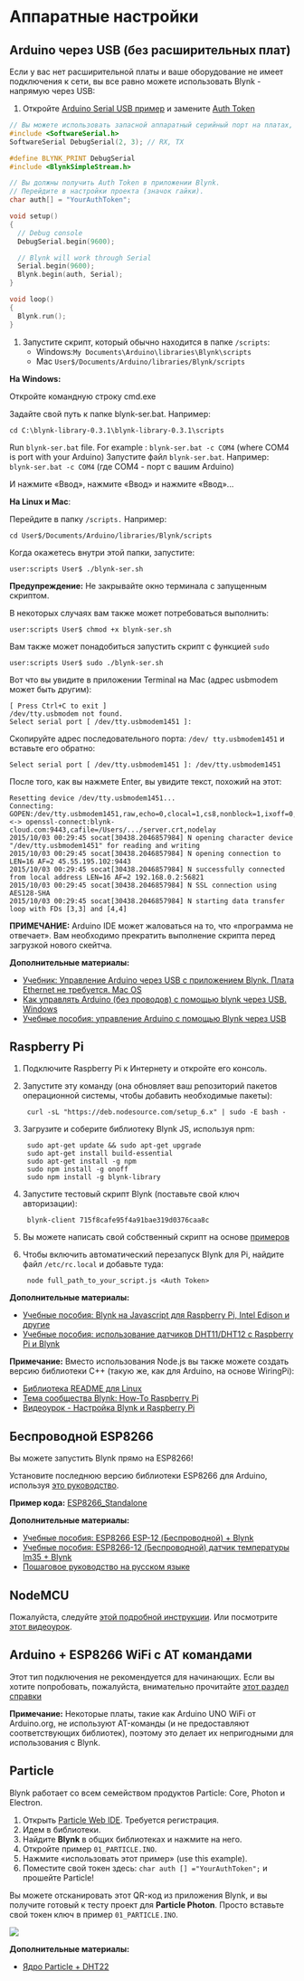 # Аппаратные настройки

## Arduino через USB \(без расширительных плат\)

Если у вас нет расширительной платы и ваше оборудование не имеет подключения к сети, вы все равно можете использовать Blynk - напрямую через USB:

1. Откройте [Arduino Serial USB пример](https://github.com/blynkkk/blynk-library/blob/master/examples/Boards_USB_Serial/Arduino_Serial_USB/Arduino_Serial_USB.ino) и замените [Auth Token](../#getting-started-getting-started-with-application-4-auth-token)

```cpp
// Вы можете использовать запасной аппаратный серийный порт на платах, которые его имеют (например, Mega)
#include <SoftwareSerial.h>
SoftwareSerial DebugSerial(2, 3); // RX, TX

#define BLYNK_PRINT DebugSerial
#include <BlynkSimpleStream.h>

// Вы должны получить Auth Token в приложении Blynk.
// Перейдите в настройки проекта (значок гайки).
char auth[] = "YourAuthToken";

void setup()
{
  // Debug console
  DebugSerial.begin(9600);

  // Blynk will work through Serial
  Serial.begin(9600);
  Blynk.begin(auth, Serial);
}

void loop()
{
  Blynk.run();
}
```

1. Запустите скрипт, который обычно находится в папке `/scripts`:
   * Windows:`My Documents\Arduino\libraries\Blynk\scripts`
   * Mac    `User$/Documents/Arduino/libraries/Blynk/scripts`

**На Windows:**

Откройте командную строку cmd.exe

Задайте свой путь к папке blynk-ser.bat. Например:

```text
cd C:\blynk-library-0.3.1\blynk-library-0.3.1\scripts
```

Run `blynk-ser.bat` file. For example : `blynk-ser.bat -c COM4` \(where COM4 is port with your Arduino\) Запустите файл `blynk-ser.bat`. Например: `blynk-ser.bat -c COM4` \(где COM4 - порт с вашим Arduino\)

И нажмите «Ввод», нажмите «Ввод» и нажмите «Ввод»...

**На Linux и Mac**:

Перейдите в папку `/scripts.` Например:

```text
cd User$/Documents/Arduino/libraries/Blynk/scripts
```

Когда окажетесь внутри этой папки, запустите:

```text
user:scripts User$ ./blynk-ser.sh
```

**Предупреждение:** Не закрывайте окно терминала с запущенным скриптом.

В некоторых случаях вам также может потребоваться выполнить:

```text
user:scripts User$ chmod +x blynk-ser.sh
```

Вам также может понадобиться запустить скрипт с функцией `sudo`

```text
user:scripts User$ sudo ./blynk-ser.sh
```

Вот что вы увидите в приложении Terminal на Mac \(адрес usbmodem может быть другим\):

```text
[ Press Ctrl+C to exit ]
/dev/tty.usbmodem not found.
Select serial port [ /dev/tty.usbmodem1451 ]:
```

Скопируйте адрес последовательного порта: `/dev/ tty.usbmodem1451` и вставьте его обратно:

```text
Select serial port [ /dev/tty.usbmodem1451 ]: /dev/tty.usbmodem1451
```

После того, как вы нажмете Enter, вы увидите текст, похожий на этот:

```text
Resetting device /dev/tty.usbmodem1451...
Connecting: GOPEN:/dev/tty.usbmodem1451,raw,echo=0,clocal=1,cs8,nonblock=1,ixoff=0,ixon=0,ispeed=9600,ospeed=9600,crtscts=0 <-> openssl-connect:blynk-cloud.com:9443,cafile=/Users/.../server.crt,nodelay
2015/10/03 00:29:45 socat[30438.2046857984] N opening character device "/dev/tty.usbmodem1451" for reading and writing
2015/10/03 00:29:45 socat[30438.2046857984] N opening connection to LEN=16 AF=2 45.55.195.102:9443
2015/10/03 00:29:45 socat[30438.2046857984] N successfully connected from local address LEN=16 AF=2 192.168.0.2:56821
2015/10/03 00:29:45 socat[30438.2046857984] N SSL connection using AES128-SHA
2015/10/03 00:29:45 socat[30438.2046857984] N starting data transfer loop with FDs [3,3] and [4,4]
```

**ПРИМЕЧАНИЕ:** Arduino IDE может жаловаться на то, что «программа не отвечает». Вам необходимо прекратить выполнение скрипта перед загрузкой нового скейтча.

**Дополнительные материалы:**

* [Учебник: Управление Arduino через USB с приложением Blynk. Плата Ethernet не требуется. Mac OS](https://www.youtube.com/watch?v=fgzvoan_3_w)
* [Как управлять Arduino \(без проводов\) с помощью blynk через USB. Windows](https://www.youtube.com/watch?v=I_hgIj2FdPI)
* [Учебные пособия: управление Arduino с помощью Blynk через USB](http://www.instructables.com/id/Control-arduino-using-Blynk-over-usb/)

## Raspberry Pi

1. Подключите Raspberry Pi к Интернету и откройте его консоль.
2. Запустите эту команду \(она обновляет ваш репозиторий пакетов операционной системы, чтобы добавить необходимые пакеты\):

   ```text
    curl -sL "https://deb.nodesource.com/setup_6.x" | sudo -E bash -
   ```

3. Загрузите и соберите библиотеку Blynk JS, используя npm:

   ```text
    sudo apt-get update && sudo apt-get upgrade
    sudo apt-get install build-essential
    sudo apt-get install -g npm 
    sudo npm install -g onoff
    sudo npm install -g blynk-library
   ```

4. Запустите тестовый скрипт Blynk \(поставьте свой ключ авторизации\):

   ```text
    blynk-client 715f8cafe95f4a91bae319d0376caa8c
   ```

5. Вы можете написать свой собственный скрипт на основе [примеров](https://github.com/vshymanskyy/blynk-library-js/tree/master/examples)
6. Чтобы включить автоматический перезапуск Blynk для Pi, найдите файл `/etc/rc.local` и добавьте туда:

   ```text
    node full_path_to_your_script.js <Auth Token>
   ```

**Дополнительные материалы:**

* [Учебные пособия: Blynk на Javascript для Raspberry Pi, Intel Edison и другие](http://www.instructables.com/id/Blynk-JavaScript-in-20-minutes-Raspberry-Pi-Edison)
* [Учебные пособия: использование датчиков DHT11/DHT12 с Raspberry Pi и Blynk](http://www.instructables.com/id/Raspberry-Pi-Nodejs-Blynk-App-DHT11DHT22AM2302/?ALLSTEPS)

**Примечание:** Вместо использования Node.js вы также можете создать версию библиотеки C++ \(такую же, как для Arduino, на основе WiringPi\):

* [Библиотека README для Linux](https://github.com/blynkkk/blynk-library/blob/master/linux/README.md)
* [Тема сообщества Blynk: How-To Raspberry Pi](https://community.blynk.cc/t/howto-for-raspberry-pi/332)
* [Видеоурок - Настройка Blynk и Raspberry Pi](https://www.youtube.com/watch?v=iSG_8g6KyGE)

## Беспроводной ESP8266

Вы можете запустить Blynk прямо на ESP8266!

Установите последнюю версию библиотеки ESP8266 для Arduino, используя [это руководство](https://github.com/esp8266/Arduino#installing-with-boards-manager).

**Пример кода:** [ESP8266\_Standalone](https://github.com/blynkkk/blynk-library/blob/master/examples/Boards_WiFi/ESP8266_Standalone/ESP8266_Standalone.ino)

**Дополнительные материалы:**

* [Учебные пособия: ESP8266 ESP-12 \(Беспроводной\) + Blynk](http://www.instructables.com/id/ESP8266-ESP-12Standalone-Blynk-101)
* [Учебные пособия: ESP8266-12 \(Беспроводной\) датчик температуры lm35 + Blynk](http://www.instructables.com/id/ESP8266-12-blynk-wireless-temperature-LM35-sensor/?ALLSTEPS)
* [Пошаговое руководство на русском языке](http://esp8266.ru/esp8266-blynk)

## NodeMCU

Пожалуйста, следуйте [этой подробной инструкции](https://github.com/blynkkk/blynk-library/tree/master/examples/Boards_WiFi/NodeMCU#instruction-for-nodemcu-setup). Или посмотрите [этот видеоурок](https://www.youtube.com/watch?v=FhS44hGk1Lc).

## Arduino + ESP8266 WiFi с AT командами

Этот тип подключения не рекомендуется для начинающих. Если вы хотите попробовать, пожалуйста, внимательно прочитайте [этот раздел справки](http://help.blynk.cc/hardware-and-libraries/arduino/esp8266-with-at-firmware)

**Примечание:** Некоторые платы, такие как Arduino UNO WiFi от Arduino.org, не используют AT-команды \(и не предоставляют соответствующих библиотек\), поэтому это делает их непригодными для использования с Blynk.

## Particle

Blynk работает со всем семейством продуктов Particle: Core, Photon и Electron.

1. Открыть [Particle Web IDE](https://build.particle.io/build). Требуется регистрация.
2. Идем в библиотеки.
3. Найдите  **Blynk**  в общих библиотеках и нажмите на него.
4. Откройте пример `01_PARTICLE.INO`.
5. Нажмите «использовать этот пример» \(use this example\).
6. Поместите свой токен здесь: `char auth [] ="YourAuthToken";` и прошейте Particle!

Вы можете отсканировать этот QR-код из приложения Blynk, и вы получите готовый к тесту проект для **Particle Photon**. Просто вставьте свой токен ключ в пример `01_PARTICLE.INO`.

![](../.gitbook/assets/Particle%20Demo1530733075.png)

**Дополнительные материалы:**

* [Ядро Particle + DHT22](https://www.hackster.io/gusgonnet/temperature-humidity-monitor-with-blynk-7faa51)

